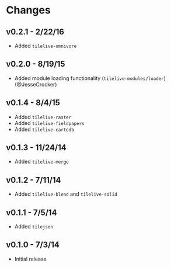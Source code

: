 # Changes

## v0.2.1 - 2/22/16

* Added `tilelive-omnivore`

## v0.2.0 - 8/19/15

* Added module loading functionality (`tilelive-modules/loader`) (@JesseCrocker)

## v0.1.4 - 8/4/15

* Added `tilelive-raster`
* Added `tilelive-fieldpapers`
* Added `tilelive-cartodb`

## v0.1.3 - 11/24/14

* Added `tilelive-merge`

## v0.1.2 - 7/11/14

* Added `tilelive-blend` and `tilelive-solid`

## v0.1.1 - 7/5/14

* Added `tilejson`

## v0.1.0 - 7/3/14

* Initial release
